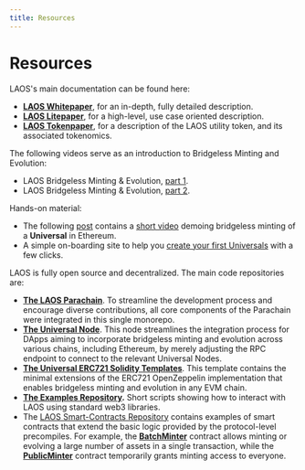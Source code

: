 ```yaml
---
title: Resources
---
```

# Resources

LAOS's main documentation can be found here:

* [**LAOS Whitepaper**](https://github.com/freeverseio/laos-whitepaper/blob/main/laos.pdf), for an in-depth, fully detailed description.
* [**LAOS Litepaper**](https://spaces.gorengine.com/laos/LAOS_litepaper.pdf), for a high-level, use case oriented description.
* [**LAOS Tokenpaper**](https://laos.gitbook.io/laos-whitepaper/), for a description of the LAOS utility token, and its associated tokenomics.

The following videos serve as an introduction to Bridgeless Minting and Evolution:

* LAOS Bridgeless Minting & Evolution, [part 1](https://www.youtube.com/watch?v=UU63SU6s0sY).
* LAOS Bridgeless Minting & Evolution, [part 2](https://www.youtube.com/watch?v=yDoEp7mFlTg).

Hands-on material:

* The following [post](https://medium.com/laosnetwork/bridgeless-minting-on-ethereum-polygon-and-other-chains-ae69a4b6a91e) contains a [short video](https://www.youtube.com/watch?v=MIe3nsjQIYA) demoing bridgeless minting of a **Universal** in Ethereum.
* A simple on-boarding site to help you [create your first Universals](https://apps.klaos.io/) with a few clicks.&#x20;

LAOS is fully open source and decentralized. The main code repositories are:

* [**The LAOS Parachain**](https://github.com/freeverseio/laos#the-laos-parachain-monorepo). To streamline the development process and encourage diverse contributions, all core components of the Parachain were integrated in this single monorepo.
* [**The Universal Node**](https://github.com/freeverseio/laos-universal-node). This node streamlines the integration process for DApps aiming to incorporate bridgeless minting and evolution across various chains, including Ethereum, by merely adjusting the RPC endpoint to connect to the relevant Universal Nodes.
* [**The Universal ERC721 Solidity Templates**](https://github.com/freeverseio/laos-erc721). This template contains the minimal extensions of the ERC721 OpenZeppelin implementation that enables bridgeless minting and evolution in any EVM chain.
* [**The Examples Repository**](https://github.com/freeverseio/laos-examples)**.** Short scripts showing how to interact with LAOS using standard web3 libraries.
* The [LAOS Smart-Contracts Repository](https://github.com/freeverseio/laos-smart-contracts) contains examples of smart contracts that extend the basic logic provided by the protocol-level precompiles. For example, the [**BatchMinter**](https://github.com/freeverseio/laos-smart-contracts/tree/main/batch-minter) contract allows minting or evolving a large number of assets in a single transaction, while the [**PublicMinter**](https://github.com/freeverseio/laos-smart-contracts/tree/main/public-minter) contract temporarily grants minting access to everyone.

